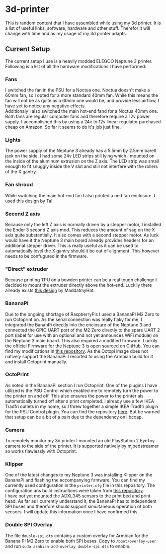 # 3d-printer
This is random content that I have assembled while using my 3d printer. It is a list of useful links, software, hardware and other stuff. Therefor it will change with time and as my usage of my 3d printer adapts.

## Current Setup
The current setup I use is a heavily modded ELEGOO Neptune 3 printer. Following is a list of all the hardware modifications I have performed:

### Fans
I switched the fan in the PSU for a Noctua one. Noctua doesn't make a 60mm fan, so I opted for a more standard 40mm fan. While this means the fan will not be as quite as a 60mm one would be, and provide less airflow, I have yet to notice any negative effects.  
Additionaly I also switched the main hot-end fand for a Noctua 40mm one.  
Both fans are regular computer fans and therefore require a 12v power supply. I accomplished this by using a 24v to 12v linear regulator purchased cheap on Amazon. So far it seems to do it's job just fine.

### Lights
The power supply of the Neptune 3 already has a 5.5mm by 2.5mm barell jack on the side. I had some 24v LED strips still lying which I mounted on the inside of the aluminum extrusion on the Z axis. The LED strip was small enough to fit snuggly inside the V slot and still not interfere with the rollers of the X gantry.

### Fan shroud
While switching the main hot-end fan I also printed a ned fan enclosure. I used [this design](https://www.printables.com/model/270983-elegoo-neptune-3-fan-duct) by Tal.

### Second Z axis
Because only the left Z axis is normally driven by a stepper motor, I installed the Ender 3 second Z axis mod. This reduces the amount of sag on the X axis quite substantially. It also comes with a second stepper motor. As luck would have it the Neptune 3 main board already provides headers for an additional stepper driver. This is really useful as it can be used to automatically level the X gantry should it be out of alignment. This however needs to be confugured in the firmware.

### "Direct" extruder
Because printing TPU on a bowden printer can be a real tough challenge I decided to mount the extruder directly above the hot-end. Luckily there already exists [this design](https://www.thingiverse.com/thing:5532317) by MaddatmyHat.

### BananaPi
Due to the ongoing shortage of RaspberryPis I used a BananaPI M2 Zero to run Octoprint on. As the serial connection was really flaky for me, I integrated the BananPi directly into the enclosure of the Neptune 3 and connected the GPIO UART port of the M2 Zero directly to the spare UART 2 port (label for use with an optional and not yet announces WiFi module) on the Neptune 3 main board. This also required a modified firmware. Luckily the official Firmware for the Neptune 3 is open sourced on GitHub. You can find my modifications in [this repository](https://github.com/Piets/Neptune_3). As the Octopi image does not natively support the BananaPi I resorted to using the Armbian build for it and install Octoprint manually.

### OctoPrint
As noted in the BananaPi section I run Octoprint. One of the plugins I have utilized is the PSU Control which enabled me to remotely turn the power to the printer on and off. This also ensures the power to the printer als automatically turned off after a print completed. I already use a few IKEA Tradfri outlets in my home, so I threw together a simple IKEA Tradfri plugin for the PSU Control plugin. You can find the repository [here](https://github.com/Piets/OctoPrint-PSUControl-Tradfri). But be warned that setup can be a bit of a pain due to the dependency on libcoap.

### Camera
To remotely monitor my 3d printer I mounted an old PlayStation 2 EyeToy camera to the side of the printer. It is supported natively by mjpedstreamer so works flawlessly with Octoprint.

### Klipper
One of the latest changes to my Neptune 3 was installing Klipper on the BananaPi and flashing the accompanying firmware. You can find my currently used configuration in the `printer.cfg` file in this repository. The configuration ans build instructions were taken from [this repository](https://github.com/bsas/Neptune-Elegoo3-Klipper).  
I have not yet mounted the ADXL345 sensors to the print bed and print head. As far as I currently understand it, the BananaPi has to independent SPI buses and therefore should support simultaneous operation of both sensors. I will update this information once I have confirmed this.

### Double SPI Overlay
The file `double-spi.dts` contains a custom overlay for Armbian for the Banana PI M2 Zero to enable both SPI buses. Copy to `/boot/overlay-user` and run `sudo armbian-add-overlay double-spi.dts` to enable.